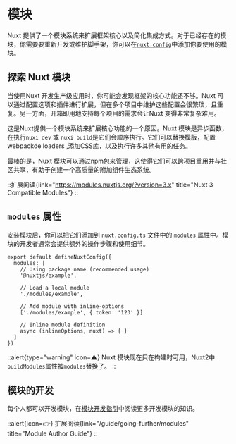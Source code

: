 # 模块

Nuxt 提供了一个模块系统来扩展框架核心以及简化集成方式。对于已经存在的模块，你需要要重新开发或维护脚手架，你可以在[`nuxt.config`](/api/configuration/nuxt.config#modules)中添加你要使用的模块。


## 探索 Nuxt 模块


当使用Nuxt 开发生产级应用时，你可能会发现框架的核心功能还不够。Nuxt 可以通过配置选项和插件进行扩展，但在多个项目中维护这些配置会很繁琐，且重复。另一方面，开箱即用地支持每个项目的需求会让Nuxt 变得非常复杂难用。

这是Nuxt提供一个模块系统来扩展核心功能的一个原因。Nuxt 模块是异步函数，在执行`nuxi dev` 或 `nuxi build`是它们会顺序执行。它们可以替换模版，配置webpackde loaders ,添加CSS库，以及执行许多其他有用的任务。


最棒的是，Nuxt 模块可以通过npm包来管理，这使得它们可以跨项目重用并与社区共享，有助于创建一个高质量的附加组件生态系统。


::扩展阅读{link="https://modules.nuxtjs.org/?version=3.x" title="Nuxt 3 Compatible Modules"}
::

##  `modules` 属性

安装模块后，你可以把它们添加到 `nuxt.config.ts` 文件中的 `modules` 属性中。模块的开发者通常会提供额外的操作步骤和使用细节。

```ts{}[nuxt.config.ts]
export default defineNuxtConfig({
  modules: [
    // Using package name (recommended usage)
    '@nuxtjs/example',

    // Load a local module
    './modules/example',

    // Add module with inline-options
    ['./modules/example', { token: '123' }]

    // Inline module definition
    async (inlineOptions, nuxt) => { }
  ]
})
```

::alert{type="warning" icon=⚠️}
Nuxt 模块现在只在构建时可用，Nuxt2中`buildModules`属性被`modules`替换了。
::

## 模块的开发

每个人都可以开发模块，在[模块开发指引](/guide/going-further/modules)中阅读更多开发模块的知识。

::alert{icon=👉}
扩展阅读{link="/guide/going-further/modules" title="Module Author Guide"}
::
